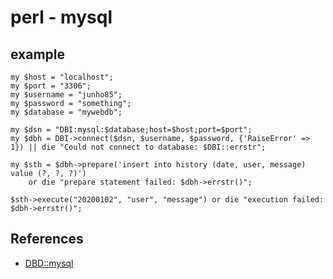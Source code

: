 # perl - mysql


## example
```
my $host = "localhost";
my $port = "3306";
my $username = "junho85";
my $password = "something";
my $database = "mywebdb";

my $dsn = "DBI:mysql:$database;host=$host;port=$port";
my $dbh = DBI->connect($dsn, $username, $password, {'RaiseError' => 1}) || die "Could not connect to database: $DBI::errstr";

my $sth = $dbh->prepare('insert into history (date, user, message) value (?, ?, ?)')
    or die "prepare statement failed: $dbh->errstr()";

$sth->execute("20200102", "user", "message") or die "execution failed: $dbh->errstr()";
```

## References
* [DBD::mysql](https://metacpan.org/pod/DBD::mysql)

